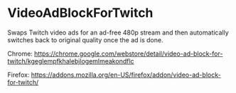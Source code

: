 # VideoAdBlockForTwitch

Swaps Twitch video ads for an ad-free 480p stream and then automatically switches back to original quality once the ad is done.

Chrome: https://chrome.google.com/webstore/detail/video-ad-block-for-twitch/kgeglempfkhalebjlogemlmeakondflc

Firefox: https://addons.mozilla.org/en-US/firefox/addon/video-ad-block-for-twitch/
